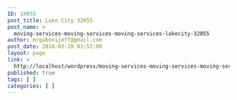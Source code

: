 ```yaml
---
ID: 14033
post_title: Lake City 32055
post_name: >
  moving-services-moving-services-moving-services-lakecity-32055
author: mrgabonijeff@gmail.com
post_date: 2018-03-28 01:52:00
layout: page
link: >
  http://localhost/wordpress/moving-services-moving-services-moving-services-lakecity-32055/
published: true
tags: [ ]
categories: [ ]
---
```

